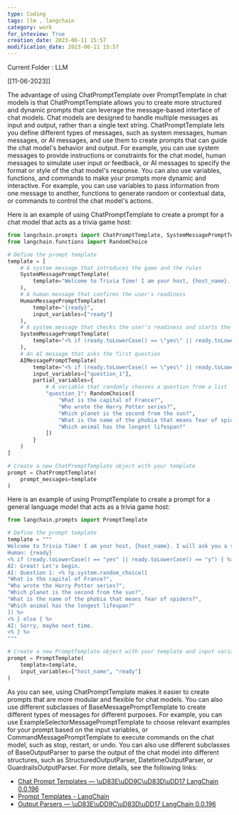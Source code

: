 ```yaml
---
type: Coding  
tags: llm , langchain
category: work
for_inteview: True
creation_date: 2023-06-11 15:57
modification_date: 2023-06-11 15:57
---
```


  
Current Folder : LLM




[[11-06-2023]]


The advantage of using ChatPromptTemplate over PromptTemplate in chat models is that ChatPromptTemplate allows you to create more structured and dynamic prompts that can leverage the message-based interface of chat models. Chat models are designed to handle multiple messages as input and output, rather than a single text string. ChatPromptTemplate lets you define different types of messages, such as system messages, human messages, or AI messages, and use them to create prompts that can guide the chat model's behavior and output. For example, you can use system messages to provide instructions or constraints for the chat model, human messages to simulate user input or feedback, or AI messages to specify the format or style of the chat model's response. You can also use variables, functions, and commands to make your prompts more dynamic and interactive. For example, you can use variables to pass information from one message to another, functions to generate random or contextual data, or commands to control the chat model's actions.

Here is an example of using ChatPromptTemplate to create a prompt for a chat model that acts as a trivia game host:

```python
from langchain.prompts import ChatPromptTemplate, SystemMessagePromptTemplate, HumanMessagePromptTemplate, AIMessagePromptTemplate
from langchain.functions import RandomChoice

# Define the prompt template
template = [
    # A system message that introduces the game and the rules
    SystemMessagePromptTemplate(
        template="Welcome to Trivia Time! I am your host, {host_name}. I will ask you a series of questions on various topics. You will have 10 seconds to answer each question. If you answer correctly, you will get one point. If you answer incorrectly or run out of time, you will get zero points. The game ends when you say \"stop\" or when you complete 10 questions. Are you ready to play?"
    ),
    # A human message that confirms the user's readiness
    HumanMessagePromptTemplate(
        template="{ready}",
        input_variables=["ready"]
    ),
    # A system message that checks the user's readiness and starts the game
    SystemMessagePromptTemplate(
        template="<% if (ready.toLowerCase() == \"yes\" || ready.toLowerCase() == \"y\") { %>Great! Let's begin. <% } else { %>Sorry, maybe next time. <% } %>"
    ),
    # An AI message that asks the first question
    AIMessagePromptTemplate(
        template="<% if (ready.toLowerCase() == \"yes\" || ready.toLowerCase() == \"y\") { %>Question 1: {question_1} <% } %>",
        input_variables=["question_1"],
        partial_variables={
            # A variable that randomly chooses a question from a list
            "question_1": RandomChoice([
                "What is the capital of France?",
                "Who wrote the Harry Potter series?",
                "Which planet is the second from the sun?",
                "What is the name of the phobia that means fear of spiders?",
                "Which animal has the longest lifespan?"
            ])
        }
    )
]

# Create a new ChatPromptTemplate object with your template
prompt = ChatPromptTemplate(
    prompt_messages=template
)
```

Here is an example of using PromptTemplate to create a prompt for a general language model that acts as a trivia game host:

```python
from langchain.prompts import PromptTemplate

# Define the prompt template
template = """
Welcome to Trivia Time! I am your host, {host_name}. I will ask you a series of questions on various topics. You will have 10 seconds to answer each question. If you answer correctly, you will get one point. If you answer incorrectly or run out of time, you will get zero points. The game ends when you say "stop" or when you complete 10 questions. Are you ready to play?
Human: {ready}
<% if (ready.toLowerCase() == "yes" || ready.toLowerCase() == "y") { %>
AI: Great! Let's begin.
AI: Question 1: <% tp.system.random_choice([
"What is the capital of France?",
"Who wrote the Harry Potter series?",
"Which planet is the second from the sun?",
"What is the name of the phobia that means fear of spiders?",
"Which animal has the longest lifespan?"
]) %>
<% } else { %>
AI: Sorry, maybe next time.
<% } %>
"""

# Create a new PromptTemplate object with your template and input variables
prompt = PromptTemplate(
    template=template,
    input_variables=["host_name", "ready"]
)
```

As you can see, using ChatPromptTemplate makes it easier to create prompts that are more modular and flexible for chat models. You can also use different subclasses of BaseMessagePromptTemplate to create different types of messages for different purposes. For example, you can use ExampleSelectorMessagePromptTemplate to choose relevant examples for your prompt based on the input variables, or CommandMessagePromptTemplate to execute commands on the chat model, such as stop, restart, or undo. You can also use different subclasses of BaseOutputParser to parse the output of the chat model into different structures, such as StructuredOutputParser, DatetimeOutputParser, or GuardrailsOutputParser. For more details, see the following links:

- [Chat Prompt Templates — \uD83E\uDD9C\uD83D\uDD17 LangChain 0.0.196](https://python.langchain.com/en/latest/modules/prompts/chat_prompt_template.html)
- [Prompt Templates - LangChain](https://python.langchain.com/en/latest/modules/prompts/prompt_templates.html)
- [Output Parsers — \uD83E\uDD9C\uD83D\uDD17 LangChain 0.0.196](https://python.langchain.com/en/latest/reference/modules/output_parsers.html)